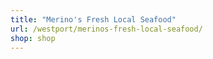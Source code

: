 ```yaml
---
title: "Merino's Fresh Local Seafood"
url: /westport/merinos-fresh-local-seafood/
shop: shop
---
```

